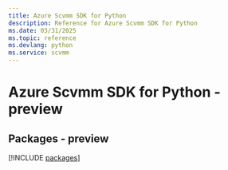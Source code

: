 ```yaml
---
title: Azure Scvmm SDK for Python
description: Reference for Azure Scvmm SDK for Python
ms.date: 03/31/2025
ms.topic: reference
ms.devlang: python
ms.service: scvmm
---
```

# Azure Scvmm SDK for Python - preview
## Packages - preview
[!INCLUDE [packages](scvmm-index.md)]